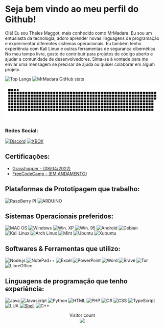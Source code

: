 # Seja bem vindo ao meu perfil do Github!

Olá! Eu sou Thales Maggot, mais conhecido como MrMadara. Eu sou um entusiasta da tecnologia, adoro aprender novas linguagens de programação e experimentar diferentes sistemas operacionais. Eu também tenho experiência com Kali Linux e outras ferramentas de segurança cibernética. 
No meu tempo livre, gosto de contribuir para projetos de código aberto e ajudar a comunidade de desenvolvedores. Sinta-se à vontade para me enviar uma mensagem se precisar de ajuda ou quiser colaborar em algum projeto.

 ![Top Langs](https://github-readme-stats.vercel.app/api?username=MrMadaraUchiha&show_icons=true&count_private=true&hide_border=true&title_color=007fff&icon_color=007fff&text_color=c9d1d9&bg_color=0d1117)
 ![MrMadara GitHub stats](https://github-readme-stats.vercel.app/api/top-langs/?username=MrMadaraUchiha&layout=compact&hide_border=true&title_color=007fff&text_color=007fff&bg_color=0d1117)

<a href=#><img src="contributions.svg"></a>

### Redes Social:

[![Discord](https://img.shields.io/badge/Discord-7289DA?style=for-the-badge&logo=discord&logoColor=white)](https://discord.gg/wJp7Zeghy9)
[![XBOX](https://img.shields.io/badge/Xbox-107C10?style=for-the-badge&logo=xbox&logoColor=white)](https://account.xbox.com/pt-BR/Profile?xr=mebarnav&csrf=WIKoI_ARnDpo8Ffqv197FNDZMKlyfE8yymXciN5juhtA7sRTxbZA1t6-3ZRVloBnR64LHYgsjR_g417XL0G0puu0glQ1&wa=wsignin1.0)

## Certificações:

- [Grasshopper - (08/04/2022)](./certs)
- [FreeCodeCamp - (EM ANDAMENTO)](./certs)

## Plataformas de Prototipagem que trabalho:

![RaspBerry PI](https://img.shields.io/badge/Raspberry%20Pi-A22846?style=for-the-badge&logo=Raspberry%20Pi&logoColor=white)
![ARDUINO](https://img.shields.io/badge/Arduino-00979D?style=for-the-badge&logo=Arduino&logoColor=white)

## Sistemas Operacionais preferidos:

![MAC OS](https://img.shields.io/badge/MAC_OS-000000?style=for-the-badge&logo=apple&logoColor=white)
![Windows](https://img.shields.io/badge/Windows-0078D6?style=for-the-badge&logo=windows&logoColor=white)
![Win. XP](https://img.shields.io/badge/Windows_XP-003399?style=for-the-badge&logo=windows-xp&logoColor=white)
![Win. 95](https://img.shields.io/badge/Windows_95-008080?style=for-the-badge&logo=windows-95&logoColor=white)
![Android](https://img.shields.io/badge/Android-3DDC84?style=for-the-badge&logo=android&logoColor=white)
![Debian](https://img.shields.io/badge/Debian-A81D33?style=for-the-badge&logo=debian&logoColor=white)
![Kali Linux](https://img.shields.io/badge/Kali_Linux-557C94?style=for-the-badge&logo=kali-linux&logoColor=white)
![Arch Linux](https://img.shields.io/badge/Arch_Linux-1793D1?style=for-the-badge&logo=arch-linux&logoColor=white)
![Mint](https://img.shields.io/badge/Linux_Mint-87CF3E?style=for-the-badge&logo=linux-mint&logoColor=white)
![Ubuntu](https://img.shields.io/badge/Ubuntu-E95420?style=for-the-badge&logo=ubuntu&logoColor=white)
![Xubuntu](https://img.shields.io/badge/Xubuntu-A11F6B?style=for-the-badge&logo=xubuntu&logoColor=white)

## Softwares & Ferramentas que utilizo:

![Node.js](https://img.shields.io/badge/Node.js-43853D?style=for-the-badge&logo=node.js&logoColor=white)
![NotePad++](https://img.shields.io/badge/Notepad++-90E59A.svg?style=for-the-badge&logo=notepad%2B%2B&logoColor=black)
![Excel](https://img.shields.io/badge/Microsoft_Excel-217346?style=for-the-badge&logo=microsoft-excel&logoColor=white)
![PowerPoint](https://img.shields.io/badge/Microsoft_PowerPoint-B7472A?style=for-the-badge&logo=microsoft-powerpoint&logoColor=white)
![Word](https://img.shields.io/badge/Microsoft_Word-2B579A?style=for-the-badge&logo=microsoft-word&logoColor=white)
![Brave](https://img.shields.io/badge/Brave-FF1B2D?style=for-the-badge&logo=Brave&logoColor=white)
![Tor](https://img.shields.io/badge/Tor_Browser-7D4698?style=for-the-badge&logo=Tor-Browser&logoColor=white)
![LibreOffice](https://img.shields.io/badge/LibreOffice-18A303?style=for-the-badge&logo=LibreOffice&logoColor=white)

## Linguagens de programação que tenho experiência:

![Java](https://img.shields.io/badge/Java-007396?style=for-the-badge&logo=java&logoColor=white)
![Javascript](https://img.shields.io/badge/Javascript-F7DF1E?style=for-the-badge&logo=javascript&logoColor=black)
![Python](https://img.shields.io/badge/Python-3776AB?style=for-the-badge&logo=python&logoColor=white)
![HTML](https://img.shields.io/badge/HTML5-E34F26?style=for-the-badge&logo=html5&logoColor=white)
![PHP](https://img.shields.io/badge/PHP-777BB4?style=for-the-badge&logo=php&logoColor=white)
![C#](https://img.shields.io/badge/C%23-239120?style=for-the-badge&logo=c-sharp&logoColor=white)
![CSS](https://img.shields.io/badge/CSS-1572B6?style=for-the-badge&logo=css3&logoColor=white)
![TypeScript](https://img.shields.io/badge/TypeScript-007ACC?style=for-the-badge&logo=typescript&logoColor=white)
![LUA](https://img.shields.io/badge/Lua-2C2D72?style=for-the-badge&logo=lua&logoColor=white)
[![Shell](https://img.shields.io/badge/Shell-FFD500?style=for-the-badge&logo=gnu-bash&logoColor=black)](https://img.shields.io/badge/Shell_Script-121011?style=for-the-badge&logo=gnu-bash&logoColor=white)
![C++](https://img.shields.io/badge/C%2B%2B-00599C?style=for-the-badge&logo=c%2B%2B&logoColor=white)
<p align="center"> 
  Visitor count<br>
  <img src="https://profile-counter.glitch.me/MrMadaraUchiha/count.svg" />
 
</p>
